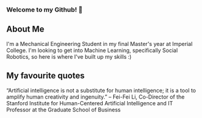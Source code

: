 ### Welcome to my Github! 👋

## About Me

I'm a Mechanical Engineering Student in my final Master's year at Imperial College. I'm looking to get into Machine Learning, specifically Social Robotics, so here is where I've built up my skills :)

## My favourite quotes

“Artificial intelligence is not a substitute for human intelligence; it is a tool to amplify human creativity and ingenuity.” 
– Fei-Fei Li, Co-Director of the Stanford Institute for Human-Centered Artificial Intelligence and IT Professor at the Graduate School of Business

<!--
**darciea/Darciea** is a ✨ _special_ ✨ repository because its `README.md` (this file) appears on your GitHub profile.

Here are some ideas to get you started:

- 🔭 I’m currently working on ...
- 🌱 I’m currently learning ...
- 👯 I’m looking to collaborate on ...
- 🤔 I’m looking for help with ...
- 💬 Ask me about ...
- 📫 How to reach me: ...
- 😄 Pronouns: ...
- ⚡ Fun fact: ...
-->
